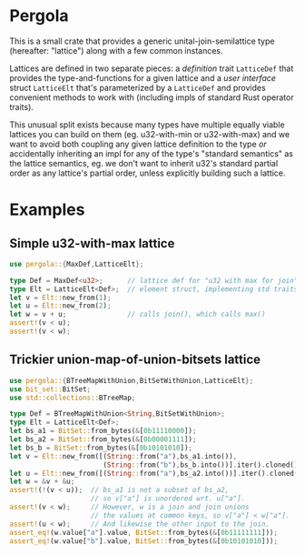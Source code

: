 # Pergola

This is a small crate that provides a generic unital-join-semilattice type
(hereafter: "lattice") along with a few common instances.

Lattices are defined in two separate pieces: a _definition_ trait `LatticeDef`
that provides the type-and-functions for a given lattice and a _user interface_
struct `LatticeElt` that's parameterized by a `LatticeDef` and provides
convenient methods to work with (including impls of standard Rust operator
traits).

This unusual split exists because many types have multiple equally viable
lattices you can build on them (eg. u32-with-min or u32-with-max) and we want to
avoid both coupling any given lattice definition to the type _or_ accidentally
inheriting an impl for any of the type's "standard semantics" as the lattice
semantics, eg. we don't want to inherit u32's standard partial order as any
lattice's partial order, unless explicitly building such a lattice.

# Examples

## Simple u32-with-max lattice

```rust
use pergola::{MaxDef,LatticeElt};

type Def = MaxDef<u32>;      // lattice def for "u32 with max for join"
type Elt = LatticeElt<Def>;  // element struct, implementing std traits
let v = Elt::new_from(1);
let u = Elt::new_from(2);
let w = v + u;               // calls join(), which calls max()
assert!(v < u);
assert!(v < w);
```

## Trickier union-map-of-union-bitsets lattice

```rust
use pergola::{BTreeMapWithUnion,BitSetWithUnion,LatticeElt};
use bit_set::BitSet;
use std::collections::BTreeMap;

type Def = BTreeMapWithUnion<String,BitSetWithUnion>;
type Elt = LatticeElt<Def>;
let bs_a1 = BitSet::from_bytes(&[0b11110000]);
let bs_a2 = BitSet::from_bytes(&[0b00001111]);
let bs_b = BitSet::from_bytes(&[0b10101010]);
let v = Elt::new_from([(String::from("a"),bs_a1.into()),
                       (String::from("b"),bs_b.into())].iter().cloned().collect());
let u = Elt::new_from([(String::from("a"),bs_a2.into())].iter().cloned().collect());
let w = &v + &u;
assert!(!(v < u));  // bs_a1 is not a subset of bs_a2,
                    // so v["a"] is unordered wrt. u["a"].
assert!(v < w);     // However, w is a join and join unions
                    // the values at common keys, so v["a"] < w["a"].
assert!(u < w);     // And likewise the other input to the join.
assert_eq!(w.value["a"].value, BitSet::from_bytes(&[0b11111111]));
assert_eq!(w.value["b"].value, BitSet::from_bytes(&[0b10101010]));
```
